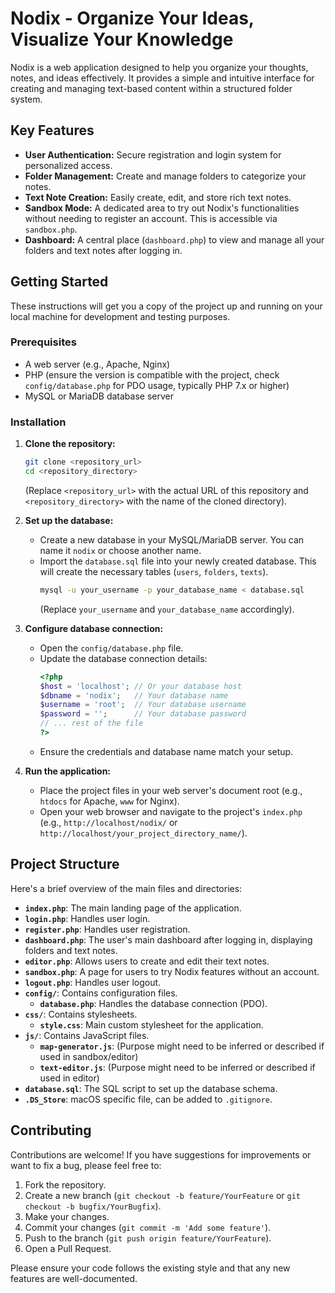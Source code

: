 # Nodix - Organize Your Ideas, Visualize Your Knowledge

Nodix is a web application designed to help you organize your thoughts, notes, and ideas effectively. It provides a simple and intuitive interface for creating and managing text-based content within a structured folder system.

## Key Features

*   **User Authentication:** Secure registration and login system for personalized access.
*   **Folder Management:** Create and manage folders to categorize your notes.
*   **Text Note Creation:** Easily create, edit, and store rich text notes.
*   **Sandbox Mode:** A dedicated area to try out Nodix's functionalities without needing to register an account. This is accessible via `sandbox.php`.
*   **Dashboard:** A central place (`dashboard.php`) to view and manage all your folders and text notes after logging in.

## Getting Started

These instructions will get you a copy of the project up and running on your local machine for development and testing purposes.

### Prerequisites

*   A web server (e.g., Apache, Nginx)
*   PHP (ensure the version is compatible with the project, check `config/database.php` for PDO usage, typically PHP 7.x or higher)
*   MySQL or MariaDB database server

### Installation

1.  **Clone the repository:**
    ```bash
    git clone <repository_url>
    cd <repository_directory>
    ```
    (Replace `<repository_url>` with the actual URL of this repository and `<repository_directory>` with the name of the cloned directory).

2.  **Set up the database:**
    *   Create a new database in your MySQL/MariaDB server. You can name it `nodix` or choose another name.
    *   Import the `database.sql` file into your newly created database. This will create the necessary tables (`users`, `folders`, `texts`).
        ```bash
        mysql -u your_username -p your_database_name < database.sql
        ```
        (Replace `your_username` and `your_database_name` accordingly).

3.  **Configure database connection:**
    *   Open the `config/database.php` file.
    *   Update the database connection details:
        ```php
        <?php
        $host = 'localhost'; // Or your database host
        $dbname = 'nodix';   // Your database name
        $username = 'root';  // Your database username
        $password = '';      // Your database password
        // ... rest of the file
        ?>
        ```
    *   Ensure the credentials and database name match your setup.

4.  **Run the application:**
    *   Place the project files in your web server's document root (e.g., `htdocs` for Apache, `www` for Nginx).
    *   Open your web browser and navigate to the project's `index.php` (e.g., `http://localhost/nodix/` or `http://localhost/your_project_directory_name/`).

## Project Structure

Here's a brief overview of the main files and directories:

*   **`index.php`**: The main landing page of the application.
*   **`login.php`**: Handles user login.
*   **`register.php`**: Handles user registration.
*   **`dashboard.php`**: The user's main dashboard after logging in, displaying folders and text notes.
*   **`editor.php`**: Allows users to create and edit their text notes.
*   **`sandbox.php`**: A page for users to try Nodix features without an account.
*   **`logout.php`**: Handles user logout.
*   **`config/`**: Contains configuration files.
    *   **`database.php`**: Handles the database connection (PDO).
*   **`css/`**: Contains stylesheets.
    *   **`style.css`**: Main custom stylesheet for the application.
*   **`js/`**: Contains JavaScript files.
    *   **`map-generator.js`**: (Purpose might need to be inferred or described if used in sandbox/editor)
    *   **`text-editor.js`**: (Purpose might need to be inferred or described if used in editor)
*   **`database.sql`**: The SQL script to set up the database schema.
*   **`.DS_Store`**: macOS specific file, can be added to `.gitignore`.

## Contributing

Contributions are welcome! If you have suggestions for improvements or want to fix a bug, please feel free to:

1.  Fork the repository.
2.  Create a new branch (`git checkout -b feature/YourFeature` or `git checkout -b bugfix/YourBugfix`).
3.  Make your changes.
4.  Commit your changes (`git commit -m 'Add some feature'`).
5.  Push to the branch (`git push origin feature/YourFeature`).
6.  Open a Pull Request.

Please ensure your code follows the existing style and that any new features are well-documented.
